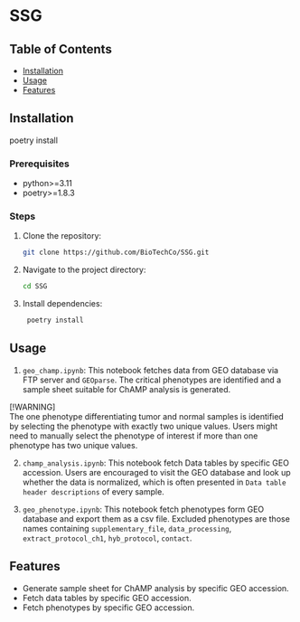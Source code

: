 # SSG

## Table of Contents

- [Installation](#installation)
- [Usage](#usage)
- [Features](#features)

## Installation

poetry install

### Prerequisites

- python>=3.11
- poetry>=1.8.3

### Steps

1. Clone the repository:
   ```bash
   git clone https://github.com/BioTechCo/SSG.git
   ```
2. Navigate to the project directory:
   ```bash
   cd SSG
   ```
3. Install dependencies:
   ```bash
    poetry install
   ```

## Usage

1. `geo_champ.ipynb`:
This notebook fetches data from GEO database via FTP server and `GEOparse`. The critical phenotypes are identified and a sample sheet suitable for ChAMP analysis is generated. 

[!WARNING]  
The one phenotype differentiating tumor and normal samples is identified by selecting the phenotype with exactly two unique values. Users might need to manually select the phenotype of interest if more than one phenotype has two unique values.  

2. `champ_analysis.ipynb`:
This notebook fetch Data tables by specific GEO accession. Users are encouraged to visit the GEO database and look up whether the data is normalized, which is often presented in `Data table header descriptions` of every sample.

3. `geo_phenotype.ipynb`:
This notebook fetch phenotypes form GEO database and export them as a csv file. Excluded phenotypes are those names containing `supplementary_file`, `data_processing`, `extract_protocol_ch1`, `hyb_protocol`, `contact`.

## Features

- Generate sample sheet for ChAMP analysis by specific GEO accession.
- Fetch data tables by specific GEO accession.
- Fetch phenotypes by specific GEO accession.

